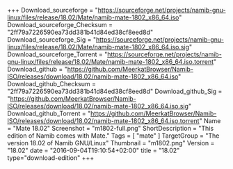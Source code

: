 +++
Download_sourceforge = "https://sourceforge.net/projects/namib-gnu-linux/files/release/18.02/Mate/namib-mate-1802_x86_64.iso"
Download_sourceforge_Checksum = "2ff79a7226590ea73dd381b41d84ed38cf8eed8d"
Download_sourceforge_Sig = "https://sourceforge.net/projects/namib-gnu-linux/files/release/18.02/Mate/namib-mate-1802_x86_64.iso.sig"
Download_sourceforge_Torrent = "https://sourceforge.net/projects/namib-gnu-linux/files/release/18.02/Mate/namib-mate-1802_x86_64.iso.torrent"
Download_github = "https://github.com/MeerkatBrowser/Namib-ISO/releases/download/18.02/namib-mate-1802_x86_64.iso"
Download_github_Checksum = "2ff79a7226590ea73dd381b41d84ed38cf8eed8d"
Download_github_Sig = "https://github.com/MeerkatBrowser/Namib-ISO/releases/download/18.02/namib-mate-1802_x86_64.iso.sig"
Download_github_Torrent = "https://github.com/MeerkatBrowser/Namib-ISO/releases/download/18.02/namib-mate-1802_x86_64.iso.torrent"
Name = "Mate 18.02"
Screenshot = "m1802-full.png"
ShortDescription = "This edition of Namib comes with Mate."
Tags = [ "mate" ]
TargetGroup = "The version 18.02 of Namib GNU/Linux"
Thumbnail = "m1802.png"
Version = "18.02"
date = "2016-09-04T19:10:54+02:00"
title = "18.02"
type="download-edition"
+++
